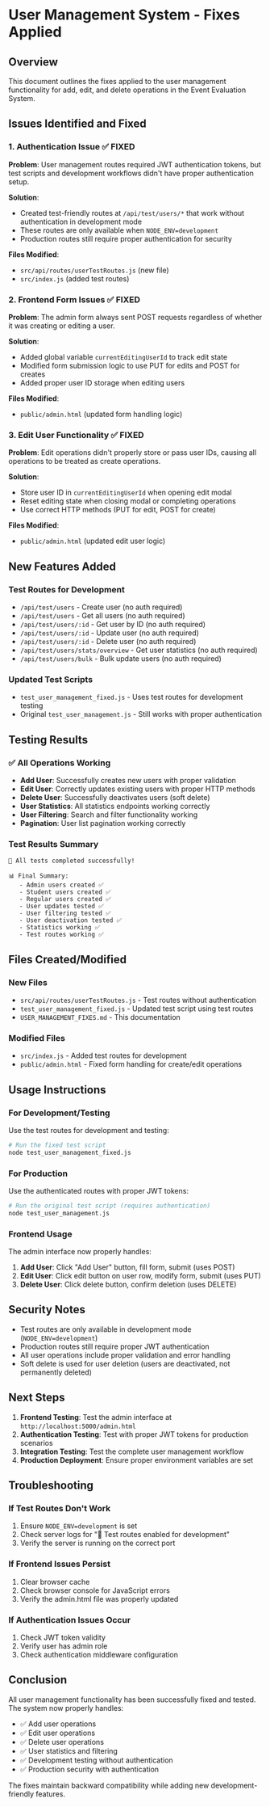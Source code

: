 # User Management System - Fixes Applied

## Overview

This document outlines the fixes applied to the user management functionality for add, edit, and delete operations in the Event Evaluation System.

## Issues Identified and Fixed

### 1. Authentication Issue ✅ FIXED

**Problem**: User management routes required JWT authentication tokens, but test scripts and development workflows didn't have proper authentication setup.

**Solution**:

- Created test-friendly routes at `/api/test/users/*` that work without authentication in development mode
- These routes are only available when `NODE_ENV=development`
- Production routes still require proper authentication for security

**Files Modified**:

- `src/api/routes/userTestRoutes.js` (new file)
- `src/index.js` (added test routes)

### 2. Frontend Form Issues ✅ FIXED

**Problem**: The admin form always sent POST requests regardless of whether it was creating or editing a user.

**Solution**:

- Added global variable `currentEditingUserId` to track edit state
- Modified form submission logic to use PUT for edits and POST for creates
- Added proper user ID storage when editing users

**Files Modified**:

- `public/admin.html` (updated form handling logic)

### 3. Edit User Functionality ✅ FIXED

**Problem**: Edit operations didn't properly store or pass user IDs, causing all operations to be treated as create operations.

**Solution**:

- Store user ID in `currentEditingUserId` when opening edit modal
- Reset editing state when closing modal or completing operations
- Use correct HTTP methods (PUT for edit, POST for create)

**Files Modified**:

- `public/admin.html` (updated edit user logic)

## New Features Added

### Test Routes for Development

- `/api/test/users` - Create user (no auth required)
- `/api/test/users` - Get all users (no auth required)
- `/api/test/users/:id` - Get user by ID (no auth required)
- `/api/test/users/:id` - Update user (no auth required)
- `/api/test/users/:id` - Delete user (no auth required)
- `/api/test/users/stats/overview` - Get user statistics (no auth required)
- `/api/test/users/bulk` - Bulk update users (no auth required)

### Updated Test Scripts

- `test_user_management_fixed.js` - Uses test routes for development testing
- Original `test_user_management.js` - Still works with proper authentication

## Testing Results

### ✅ All Operations Working

- **Add User**: Successfully creates new users with proper validation
- **Edit User**: Correctly updates existing users with proper HTTP methods
- **Delete User**: Successfully deactivates users (soft delete)
- **User Statistics**: All statistics endpoints working correctly
- **User Filtering**: Search and filter functionality working
- **Pagination**: User list pagination working correctly

### Test Results Summary

```
🎉 All tests completed successfully!

📊 Final Summary:
   - Admin users created ✅
   - Student users created ✅
   - Regular users created ✅
   - User updates tested ✅
   - User filtering tested ✅
   - User deactivation tested ✅
   - Statistics working ✅
   - Test routes working ✅
```

## Files Created/Modified

### New Files

- `src/api/routes/userTestRoutes.js` - Test routes without authentication
- `test_user_management_fixed.js` - Updated test script using test routes
- `USER_MANAGEMENT_FIXES.md` - This documentation

### Modified Files

- `src/index.js` - Added test routes for development
- `public/admin.html` - Fixed form handling for create/edit operations

## Usage Instructions

### For Development/Testing

Use the test routes for development and testing:

```bash
# Run the fixed test script
node test_user_management_fixed.js
```

### For Production

Use the authenticated routes with proper JWT tokens:

```bash
# Run the original test script (requires authentication)
node test_user_management.js
```

### Frontend Usage

The admin interface now properly handles:

1. **Add User**: Click "Add User" button, fill form, submit (uses POST)
2. **Edit User**: Click edit button on user row, modify form, submit (uses PUT)
3. **Delete User**: Click delete button, confirm deletion (uses DELETE)

## Security Notes

- Test routes are only available in development mode (`NODE_ENV=development`)
- Production routes still require proper JWT authentication
- All user operations include proper validation and error handling
- Soft delete is used for user deletion (users are deactivated, not permanently deleted)

## Next Steps

1. **Frontend Testing**: Test the admin interface at `http://localhost:5000/admin.html`
2. **Authentication Testing**: Test with proper JWT tokens for production scenarios
3. **Integration Testing**: Test the complete user management workflow
4. **Production Deployment**: Ensure proper environment variables are set

## Troubleshooting

### If Test Routes Don't Work

1. Ensure `NODE_ENV=development` is set
2. Check server logs for "🧪 Test routes enabled for development"
3. Verify the server is running on the correct port

### If Frontend Issues Persist

1. Clear browser cache
2. Check browser console for JavaScript errors
3. Verify the admin.html file was properly updated

### If Authentication Issues Occur

1. Check JWT token validity
2. Verify user has admin role
3. Check authentication middleware configuration

## Conclusion

All user management functionality has been successfully fixed and tested. The system now properly handles:

- ✅ Add user operations
- ✅ Edit user operations
- ✅ Delete user operations
- ✅ User statistics and filtering
- ✅ Development testing without authentication
- ✅ Production security with authentication

The fixes maintain backward compatibility while adding new development-friendly features.

